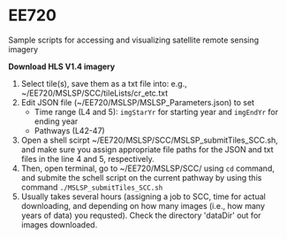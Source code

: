# EE720
Sample scripts for accessing and visualizing satellite remote sensing imagery

**Download HLS V1.4 imagery**
   1. Select tile(s), save them as a txt file into: e.g., ~/EE720/MSLSP/SCC/tileLists/cr_etc.txt
   2. Edit JSON file (~/EE720/MSLSP/MSLSP_Parameters.json) to set 
      - Time range (L4 and 5): `imgStarYr` for starting year and `imgEndYr` for ending year
      - Pathways (L42-47)
   3. Open a shell scirpt ~/EE720/MSLSP/SCC/MSLSP_submitTiles_SCC.sh, and make sure you assign appropriate file paths for the JSON and txt files in the line 4 and 5, respectively.
   4. Then, open terminal, go to ~/EE720/MSLSP/SCC/ using `cd` command, and submite the schell script on the current pathway by using this command `./MSLSP_submitTiles_SCC.sh` 
   5. Usually takes several hours (assigning a job to SCC, time for actual downloading, and depending on how many images (i.e., how many years of data) you requsted). Check the directory 'dataDir' out for images downloaded.
   



  

